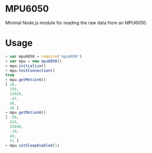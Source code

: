 MPU6050
=======

Minimal Node.js module for reading the raw data from an MPU6050.

Usage
=====

```javascript
> var mpu6050 = require('mpu6050')
> var mpu = new mpu6050()
> mpu.initialize()
> mpu.testConnection()
true
> mpu.getMotion6()
[ 16,
  356,
  15828,
  -47,
  66,
  40 ]
> mpu.getMotion6()
[ -56,
  424,
  15848,
  -20,
  48,
  51 ]
> mpu.setSleepEnabled(1)
```

